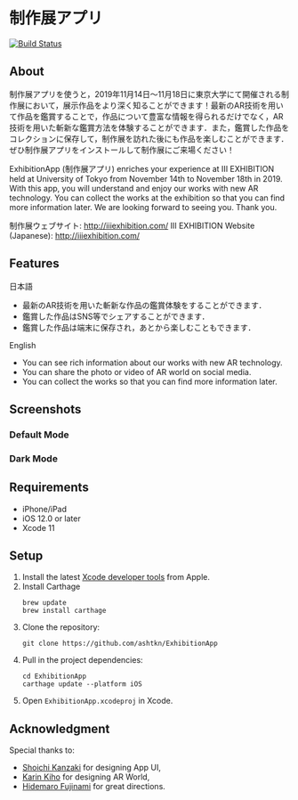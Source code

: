 # 制作展アプリ

[![Build Status](https://app.bitrise.io/app/c5476a2de2ff1946/status.svg?token=pnssIcxbg6nDz5YqtaJ7uw&branch=master)](https://app.bitrise.io/app/c5476a2de2ff1946)

## About

制作展アプリを使うと，2019年11月14日〜11月18日に東京大学にて開催される制作展において，展示作品をより深く知ることができます！最新のAR技術を用いて作品を鑑賞することで，作品について豊富な情報を得られるだけでなく，AR技術を用いた斬新な鑑賞方法を体験することができます．また，鑑賞した作品をコレクションに保存して，制作展を訪れた後にも作品を楽しむことができます．ぜひ制作展アプリをインストールして制作展にご来場ください！

ExhibitionApp (制作展アプリ) enriches your experience at III EXHIBITION held at University of Tokyo from November 14th to November 18th in 2019. With this app, you will understand and enjoy our works with new AR technology. You can collect the works at the exhibition so that you can find more information later. We are looking forward to seeing you. Thank you.

制作展ウェブサイト: http://iiiexhibition.com/
III EXHIBITION Website (Japanese): http://iiiexhibition.com/

## Features

日本語

- 最新のAR技術を用いた斬新な作品の鑑賞体験をすることができます．
- 鑑賞した作品はSNS等でシェアすることができます．
- 鑑賞した作品は端末に保存され，あとから楽しむこともできます．

English

- You can see rich information about our works with new AR technology.
- You can share the photo or video of AR world on social media.
- You can collect the works so that you can find more information later.

## Screenshots

### Default Mode

### Dark Mode

## Requirements

- iPhone/iPad
- iOS 12.0 or later
- Xcode 11

## Setup

1. Install the latest [Xcode developer tools](https://developer.apple.com/xcode/downloads/) from Apple.
2. Install Carthage
    ```shell
    brew update
    brew install carthage
    ```
3. Clone the repository:
    ```shell
    git clone https://github.com/ashtkn/ExhibitionApp
    ```
4. Pull in the project dependencies:
    ```shell
    cd ExhibitionApp
    carthage update --platform iOS
    ```
5. Open `ExhibitionApp.xcodeproj` in Xcode.

## Acknowledgment

Special thanks to:

- [Shoichi Kanzaki](https://github.com/zkkn) for designing App UI,
- [Karin Kiho](https://github.com/charon616) for designing AR World,
- [Hidemaro Fujinami](https://github.com/maro525) for great directions.
